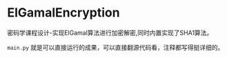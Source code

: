# ElGamalEncryption

密码学课程设计-实现ElGamal算法进行加密解密,同时内置实现了SHA1算法。

`main.py` 就是可以直接运行的成果，可以直接翻源代码看，注释都写得挺详细的。
